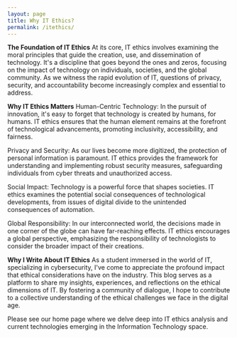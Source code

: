 ```yaml
---
layout: page
title: Why IT Ethics?
permalink: /itethics/
---
```


**The Foundation of IT Ethics**
At its core, IT ethics involves examining the moral principles that guide the creation, use, and dissemination of technology. It's a discipline that goes beyond the ones and zeros, focusing on the impact of technology on individuals, societies, and the global community. As we witness the rapid evolution of IT, questions of privacy, security, and accountability become increasingly complex and essential to address.

**Why IT Ethics Matters**
Human-Centric Technology: In the pursuit of innovation, it's easy to forget that technology is created by humans, for humans. IT ethics ensures that the human element remains at the forefront of technological advancements, promoting inclusivity, accessibility, and fairness.

Privacy and Security: As our lives become more digitized, the protection of personal information is paramount. IT ethics provides the framework for understanding and implementing robust security measures, safeguarding individuals from cyber threats and unauthorized access.

Social Impact: Technology is a powerful force that shapes societies. IT ethics examines the potential social consequences of technological developments, from issues of digital divide to the unintended consequences of automation.

Global Responsibility: In our interconnected world, the decisions made in one corner of the globe can have far-reaching effects. IT ethics encourages a global perspective, emphasizing the responsibility of technologists to consider the broader impact of their creations.

**Why I Write About IT Ethics**
As a student immersed in the world of IT, specializing in cybersecurity, I've come to appreciate the profound impact that ethical considerations have on the industry. This blog serves as a platform to share my insights, experiences, and reflections on the ethical dimensions of IT. By fostering a community of dialogue, I hope to contribute to a collective understanding of the ethical challenges we face in the digital age.

Please see our home page where we delve deep into IT ethics analysis and current technologies emerging in the Information Technology space.
